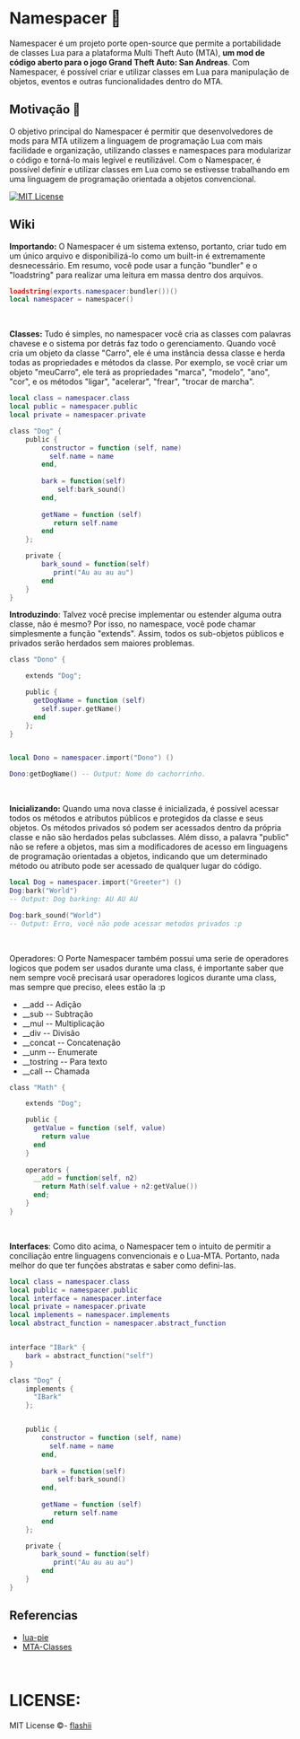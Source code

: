 # Namespacer 🐍
Namespacer é um projeto porte open-source que permite a portabilidade de classes Lua para a plataforma Multi Theft Auto (MTA), **um mod de código aberto para o jogo Grand Theft Auto: San Andreas**. Com Namespacer, é possível criar e utilizar classes em Lua para manipulação de objetos, eventos e outras funcionalidades dentro do MTA. 

## Motivação 👾
O objetivo principal do Namespacer é permitir que desenvolvedores de mods para MTA utilizem a linguagem de programação Lua com mais facilidade e organização, utilizando classes e namespaces para modularizar o código e torná-lo mais legível e reutilizável. Com o Namespacer, é possível definir e utilizar classes em Lua como se estivesse trabalhando em uma linguagem de programação orientada a objetos convencional.

[![MIT License](https://img.shields.io/badge/License-MIT-green.svg)](https://choosealicense.com/licenses/mit/)


## Wiki

**Importando:** O Namespacer é um sistema extenso, portanto, criar tudo em um único arquivo e disponibilizá-lo como um built-in é extremamente desnecessário. Em resumo, você pode usar a função "bundler" e o "loadstring" para realizar uma leitura em massa dentro dos arquivos.

```lua 
loadstring(exports.namespacer:bundler())()
local namespacer = namespacer()
```
<br>

**Classes:** Tudo é simples, no namespacer você cria as classes com palavras chavese e o sistema por detrás faz todo o gerenciamento. Quando você cria um objeto da classe "Carro", ele é uma instância dessa classe e herda todas as propriedades e métodos da classe. Por exemplo, se você criar um objeto "meuCarro", ele terá as propriedades "marca", "modelo", "ano", "cor", e os métodos "ligar", "acelerar", "frear", "trocar de marcha".
```lua
local class = namespacer.class
local public = namespacer.public
local private = namespacer.private

class "Dog" {
    public {
        constructor = function (self, name) 
          self.name = name
        end,
     
        bark = function(self)
            self:bark_sound()
        end,
        
        getName = function (self)
           return self.name
        end
    };

    private {
        bark_sound = function(self)
           print("Au au au au")
        end
    }
}

```

**Introduzindo**: Talvez você precise implementar ou estender alguma outra classe, não é mesmo? Por isso, no namespace, você pode chamar simplesmente a função "extends". Assim, todos os sub-objetos públicos e privados serão herdados sem maiores problemas.
```lua
class "Dono" {

    extends "Dog";

    public {
      getDogName = function (self) 
        self.super.getName()
      end
    };
}


local Dono = namespacer.import("Dono") ()

Dono:getDogName() -- Output: Nome do cachorrinho.
```

<br>

**Inicializando:**  Quando uma nova classe é inicializada, é possível acessar todos os métodos e atributos públicos e protegidos da classe e seus objetos. Os métodos privados só podem ser acessados dentro da própria classe e não são herdados pelas subclasses. Além disso, a palavra "public" não se refere a objetos, mas sim a modificadores de acesso em linguagens de programação orientadas a objetos, indicando que um determinado método ou atributo pode ser acessado de qualquer lugar do código.
```lua
local Dog = namespacer.import("Greeter") ()
Dog:bark("World")
-- Output: Dog barking: AU AU AU

Dog:bark_sound("World")
-- Output: Erro, você não pode acessar metodos privados :p
```


<br>

Operadores:  O Porte Namespacer também possui uma serie de operadores logicos que podem ser usados durante uma class, é importante saber que nem sempre você precisará usar operadores logicos durante uma class, mas sempre que preciso, elees estão la :p

- __add -- Adição
- __sub -- Subtração
- __mul -- Multiplicação
- __div -- Divisão
- __concat -- Concatenação
- __unm -- Enumerate
- __tostring -- Para texto
- __call -- Chamada

```lua
class "Math" {

    extends "Dog";

    public {
      getValue = function (self, value)
        return value
      end
    }
    
    operators {
      __add = function(self, n2)
        return Math(self.value + n2:getValue())
      end;
    }
}
```

<br>

**Interfaces**: Como dito acima, o Namespacer tem o intuito de permitir a conciliação entre linguagens convencionais e o Lua-MTA. Portanto, nada melhor do que ter funções abstratas e saber como defini-las.
```lua
local class = namespacer.class
local public = namespacer.public
local interface = namespacer.interface
local private = namespacer.private
local implements = namespacer.implements
local abstract_function = namespacer.abstract_function


interface "IBark" {
    bark = abstract_function("self")
}

class "Dog" {
    implements {
      "IBark"
    };


    public {
        constructor = function (self, name) 
          self.name = name
        end,
     
        bark = function(self)
            self:bark_sound()
        end,
        
        getName = function (self)
           return self.name
        end
    };

    private {
        bark_sound = function(self)
           print("Au au au au")
        end
    }
}
```


## Referencias

 - [lua-pie](https://github.com/SvenMarcus)
 - [MTA-Classes](https://wiki.multitheftauto.com/wiki/Useful_Classes)


<br>

# LICENSE: 
MIT License ©- [flashii](https://github.com/flashiie)

